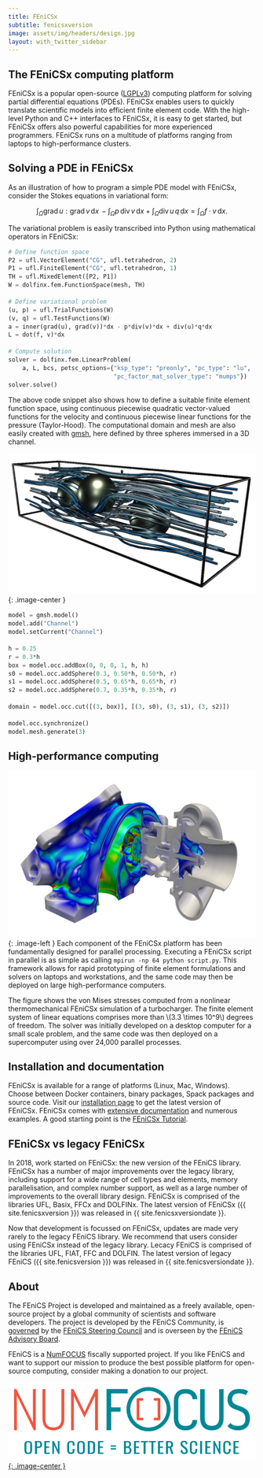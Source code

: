 ```yaml
---
title: FEniCSx
subtitle: fenicsxversion
image: assets/img/headers/design.jpg
layout: with_twitter_sidebar
---
```


## The FEniCSx computing platform

FEniCSx is a popular open-source 
([LGPLv3](https://www.gnu.org/licenses/lgpl-3.0.en.html)) computing 
platform for solving partial differential equations (PDEs). FEniCSx 
enables users to quickly translate scientific models into efficient 
finite element code. With the high-level Python and C++ interfaces to 
FEniCSx, it is easy to get started, but FEniCSx offers also powerful 
capabilities for more experienced programmers. FEniCSx runs on a 
multitude of platforms ranging from laptops to high-performance 
clusters.

## Solving a PDE in FEniCSx

As an illustration of how to program a simple PDE model with FEniCSx, consider the Stokes 
equations in variational form:

$$
\int_{\Omega} \mathrm{grad} \, u : \mathrm{grad} \, v \,\mathrm{d}x \, -
\int_{\Omega} p \, \mathrm{div} \, v \,\mathrm{d}x +
\int_{\Omega} \mathrm{div} \, u \, q \,\mathrm{d}x =
\int_{\Omega} f \cdot v \,\mathrm{d}x.
$$

The variational problem is easily transcribed into Python using mathematical operators in FEniCSx:

```python
# Define function space
P2 = ufl.VectorElement("CG", ufl.tetrahedron, 2)
P1 = ufl.FiniteElement("CG", ufl.tetrahedron, 1)
TH = ufl.MixedElement([P2, P1])
W = dolfinx.fem.FunctionSpace(mesh, TH)

# Define variational problem
(u, p) = ufl.TrialFunctions(W)
(v, q) = ufl.TestFunctions(W)
a = inner(grad(u), grad(v))*dx - p*div(v)*dx + div(u)*q*dx
L = dot(f, v)*dx

# Compute solution
solver = dolfinx.fem.LinearProblem(
    a, L, bcs, petsc_options={"ksp_type": "preonly", "pc_type": "lu",
                              "pc_factor_mat_solver_type": "mumps"})
solver.solve()
```

The above code snippet also shows how to define a suitable finite element
function space, using continuous piecewise quadratic vector-valued functions
for the velocity and continuous piecewise linear functions for the pressure
(Taylor-Hood). The computational domain and mesh are also easily created with
[gmsh](https://gmsh.info/), here defined by three spheres immersed in a 3D
channel.

![Stokes example](/assets/img/stokesexample.png){: .image-center }

```python
model = gmsh.model()
model.add("Channel")
model.setCurrent("Channel")

h = 0.25
r = 0.3*h
box = model.occ.addBox(0, 0, 0, 1, h, h)
s0 = model.occ.addSphere(0.3, 0.50*h, 0.50*h, r)
s1 = model.occ.addSphere(0.5, 0.65*h, 0.65*h, r)
s2 = model.occ.addSphere(0.7, 0.35*h, 0.35*h, r)

domain = model.occ.cut([(3, box)], [(3, s0), (3, s1), (3, s2)])

model.occ.synchronize()
model.mesh.generate(3)
```

## High-performance computing

![An example image](/assets/img/tc_vm.png){: .image-left }
Each component of the FEniCSx platform has been fundamentally designed for parallel processing. 
Executing a FEniCSx script in parallel is as simple as calling `mpirun -np 64 python script.py`. 
This framework allows for rapid prototyping of finite element formulations and solvers on 
laptops and workstations, and the same code may then be deployed on large high-performance 
computers.

The figure shows the von Mises stresses computed from a nonlinear thermomechanical FEniCSx 
simulation of a turbocharger. The finite element system of linear equations comprises more 
than \\(3.3 \times 10^9\\) degrees of freedom. The solver was initially developed on a desktop computer 
for a small scale problem, and the same code was then deployed on a supercomputer using over 
24,000 parallel processes.

## Installation and documentation

FEniCSx is available for a range of platforms (Linux, Mac, Windows). Choose between Docker 
containers, binary packages, Spack packages and source code. Visit our [installation page](download/index.md) to get the latest 
version of FEniCSx. FEniCSx comes with [extensive documentation](documentation/index.md) and numerous examples. A good 
starting point is the [FEniCSx Tutorial](https://jorgensd.github.io/dolfinx-tutorial/).

## FEniCSx vs legacy FEniCSx
In 2018, work started on FEniCSx: the new version of the FEniCS library. FEniCSx has a number of major improvements
over the legacy library, including support for a wide range of cell types and elements, memory parallelisation, and
complex number support, as well as a large number of improvements to the overall library design.
FEniCSx is comprised of the libraries UFL, Basix, FFCx and DOLFINx.
The latest version of FEniCSx ({{ site.fenicsxversion }}) was released in {{ site.fenicsxversiondate }}.

Now that development is focussed on FEniCSx, updates are made very rarely to the legacy FEniCS library. We
recommend that users consider using FEniCSx instead of the legacy library.
Lecacy FEniCS is comprised of the libraries UFL, FIAT, FFC and DOLFIN.
The latest version of legacy FEniCS ({{ site.fenicsversion }}) was released in {{ site.fenicsversiondate }}.

## About
The FEniCS Project is developed and maintained as a freely available, open-source project by a 
global community of scientists and software developers. The project is developed by the FEniCS 
Community, is [governed](governance/index.md) by the [FEniCS Steering Council](governance/steering-council.md) and is overseen by the
[FEniCS Advisory Board](governance/advisory-board.md).

FEniCS is a [NumFOCUS](https://www.numfocus.org/) fiscally supported project. If you like FEniCS and want to support our 
mission to produce the best possible platform for open-source computing, consider making a 
donation to our project.

[![NumFOCUS](/assets/img/numfocus.png){: .image-center }](https://www.numfocus.org/)

